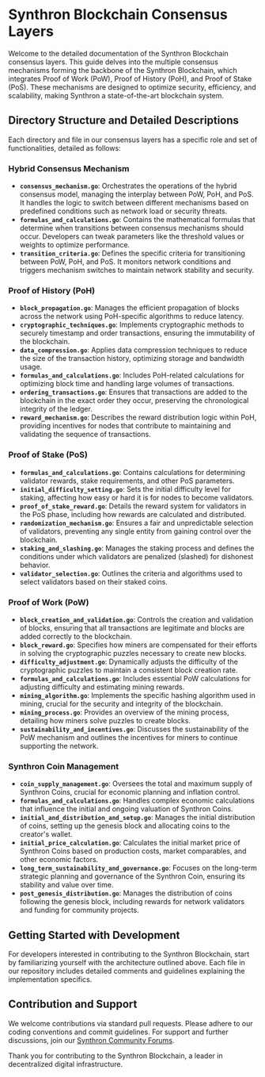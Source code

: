 # Synthron Blockchain Consensus Layers

Welcome to the detailed documentation of the Synthron Blockchain consensus layers. This guide delves into the multiple consensus mechanisms forming the backbone of the Synthron Blockchain, which integrates Proof of Work (PoW), Proof of History (PoH), and Proof of Stake (PoS). These mechanisms are designed to optimize security, efficiency, and scalability, making Synthron a state-of-the-art blockchain system.

## Directory Structure and Detailed Descriptions

Each directory and file in our consensus layers has a specific role and set of functionalities, detailed as follows:

### Hybrid Consensus Mechanism
- **`consensus_mechanism.go`**: Orchestrates the operations of the hybrid consensus model, managing the interplay between PoW, PoH, and PoS. It handles the logic to switch between different mechanisms based on predefined conditions such as network load or security threats.
- **`formulas_and_calculations.go`**: Contains the mathematical formulas that determine when transitions between consensus mechanisms should occur. Developers can tweak parameters like the threshold values or weights to optimize performance.
- **`transition_criteria.go`**: Defines the specific criteria for transitioning between PoW, PoH, and PoS. It monitors network conditions and triggers mechanism switches to maintain network stability and security.

### Proof of History (PoH)
- **`block_propagation.go`**: Manages the efficient propagation of blocks across the network using PoH-specific algorithms to reduce latency.
- **`cryptographic_techniques.go`**: Implements cryptographic methods to securely timestamp and order transactions, ensuring the immutability of the blockchain.
- **`data_compression.go`**: Applies data compression techniques to reduce the size of the transaction history, optimizing storage and bandwidth usage.
- **`formulas_and_calculations.go`**: Includes PoH-related calculations for optimizing block time and handling large volumes of transactions.
- **`ordering_transactions.go`**: Ensures that transactions are added to the blockchain in the exact order they occur, preserving the chronological integrity of the ledger.
- **`reward_mechanism.go`**: Describes the reward distribution logic within PoH, providing incentives for nodes that contribute to maintaining and validating the sequence of transactions.

### Proof of Stake (PoS)
- **`formulas_and_calculations.go`**: Contains calculations for determining validator rewards, stake requirements, and other PoS parameters.
- **`initial_difficulty_setting.go`**: Sets the initial difficulty level for staking, affecting how easy or hard it is for nodes to become validators.
- **`proof_of_stake_reward.go`**: Details the reward system for validators in the PoS phase, including how rewards are calculated and distributed.
- **`randomization_mechanism.go`**: Ensures a fair and unpredictable selection of validators, preventing any single entity from gaining control over the blockchain.
- **`staking_and_slashing.go`**: Manages the staking process and defines the conditions under which validators are penalized (slashed) for dishonest behavior.
- **`validator_selection.go`**: Outlines the criteria and algorithms used to select validators based on their staked coins.

### Proof of Work (PoW)
- **`block_creation_and_validation.go`**: Controls the creation and validation of blocks, ensuring that all transactions are legitimate and blocks are added correctly to the blockchain.
- **`block_reward.go`**: Specifies how miners are compensated for their efforts in solving the cryptographic puzzles necessary to create new blocks.
- **`difficulty_adjustment.go`**: Dynamically adjusts the difficulty of the cryptographic puzzles to maintain a consistent block creation rate.
- **`formulas_and_calculations.go`**: Includes essential PoW calculations for adjusting difficulty and estimating mining rewards.
- **`mining_algorithm.go`**: Implements the specific hashing algorithm used in mining, crucial for the security and integrity of the blockchain.
- **`mining_process.go`**: Provides an overview of the mining process, detailing how miners solve puzzles to create blocks.
- **`sustainability_and_incentives.go`**: Discusses the sustainability of the PoW mechanism and outlines the incentives for miners to continue supporting the network.

### Synthron Coin Management
- **`coin_supply_management.go`**: Oversees the total and maximum supply of Synthron Coins, crucial for economic planning and inflation control.
- **`formulas_and_calculations.go`**: Handles complex economic calculations that influence the initial and ongoing valuation of Synthron Coins.
- **`initial_and_distribution_and_setup.go`**: Manages the initial distribution of coins, setting up the genesis block and allocating coins to the creator's wallet.
- **`initial_price_calculation.go`**: Calculates the initial market price of Synthron Coins based on production costs, market comparables, and other economic factors.
- **`long_term_sustainability_and_governance.go`**: Focuses on the long-term strategic planning and governance of the Synthron Coin, ensuring its stability and value over time.
- **`post_genesis_distribution.go`**: Manages the distribution of coins following the genesis block, including rewards for network validators and funding for community projects.

## Getting Started with Development

For developers interested in contributing to the Synthron Blockchain, start by familiarizing yourself with the architecture outlined above. Each file in our repository includes detailed comments and guidelines explaining the implementation specifics.

## Contribution and Support

We welcome contributions via standard pull requests. Please adhere to our coding conventions and commit guidelines. For support and further discussions, join our [Synthron Community Forums](https://community.synthron.io).

Thank you for contributing to the Synthron Blockchain, a leader in decentralized digital infrastructure.
